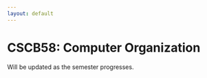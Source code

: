 ```yaml
---
layout: default
---
```


# CSCB58: Computer Organization

Will be updated as the semester progresses.
